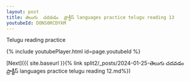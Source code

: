 ```yaml
---
layout: post
title: తెలుగు  చదవడం  ప్రాక్టీస్ languages practice telugu reading 13
youtubeId: DONS0RCDYkM
---
```

 
 
Telugu reading practice
 
 
 
 
 


{% include youtubePlayer.html id=page.youtubeId %}
 
[Next]({{ site.baseurl }}{% link  split2/_posts/2024-01-25-తెలుగు  చదవడం  ప్రాక్టీస్ languages practice telugu reading 12.md%})
 
